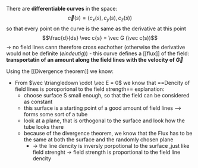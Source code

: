 
There are **differentiable curves** in the space: $$\vec c(s) = (c_x(s) , c_y (s) , c_z (s) )$$
	so that every point on the curve is the same as the derivative at this point $$\frac{d}{ds} \vec c{s} = 
	\vec G (\vec c(s))$$
	-> no field lines cann therefore cross eachother (otherwise the derivative would not be definite (*eindeutig*)) 
	- this curve defines a [[flux]] of the field: **transportatin of an amount along the field lines with the velocity of $\vec G$** 

Using the [[Divergence theorem]] we know: 
- From $\vec \triangledown \cdot \vec E = 0$ we know that ==Dencity of field lines is poroporional to the field strength== 
	explanation:
	- choose surface S small enough, so that the field can be considered as constant
	- this surface is a starting point of a good amount of field lines --> forms some sort of a tube 
	- look at a plane, that is orthogonal to the surface and look how the tube looks there 
	- because of the divergence theorem, we know that the Flux has to be the same at both the surface and the randomly chosen plane
		- -> the line dencity is inversly porpotional to the surface ,just like field strenght -> field strength is proportional to the field line dencity